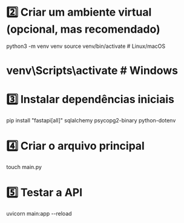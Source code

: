 # 2️⃣ Criar um ambiente virtual (opcional, mas recomendado)
python3 -m venv venv
source venv/bin/activate  # Linux/macOS
# venv\Scripts\activate  # Windows

# 3️⃣ Instalar dependências iniciais
pip install "fastapi[all]" sqlalchemy psycopg2-binary python-dotenv

# 4️⃣ Criar o arquivo principal
touch main.py

# 5️⃣ Testar a API
uvicorn main:app --reload
